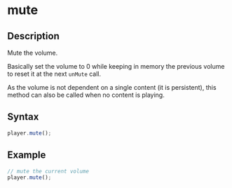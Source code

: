 # mute

## Description

Mute the volume.

Basically set the volume to 0 while keeping in memory the previous volume to
reset it at the next `unMute` call.

As the volume is not dependent on a single content (it is persistent), this
method can also be called when no content is playing.

## Syntax

```js
player.mute();
```

## Example

```js
// mute the current volume
player.mute();
```
